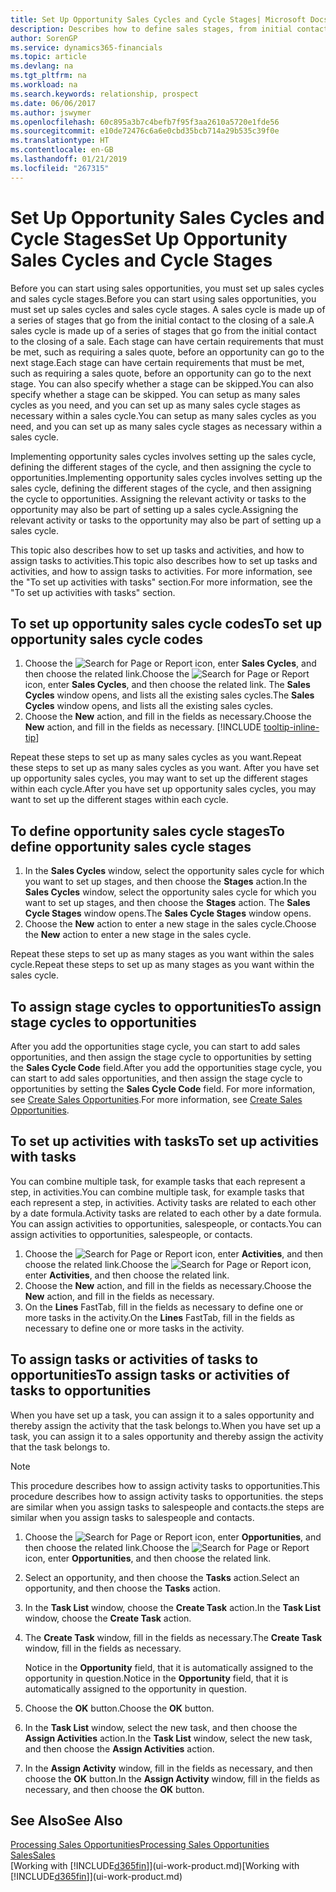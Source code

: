 ```yaml
---
title: Set Up Opportunity Sales Cycles and Cycle Stages| Microsoft Docs
description: Describes how to define sales stages, from initial contact to closing, to create a sales cycle and assign it to opportunities in Business Central.
author: SorenGP
ms.service: dynamics365-financials
ms.topic: article
ms.devlang: na
ms.tgt_pltfrm: na
ms.workload: na
ms.search.keywords: relationship, prospect
ms.date: 06/06/2017
ms.author: jswymer
ms.openlocfilehash: 60c895a3b7c4befb7f95f3aa2610a5720e1fde56
ms.sourcegitcommit: e10de72476c6a6e0cbd35bcb714a29b535c39f0e
ms.translationtype: HT
ms.contentlocale: en-GB
ms.lasthandoff: 01/21/2019
ms.locfileid: "267315"
---
```

# <a name="set-up-opportunity-sales-cycles-and-cycle-stages"></a><span data-ttu-id="9703d-103">Set Up Opportunity Sales Cycles and Cycle Stages</span><span class="sxs-lookup"><span data-stu-id="9703d-103">Set Up Opportunity Sales Cycles and Cycle Stages</span></span>
<span data-ttu-id="9703d-104">Before you can start using sales opportunities, you must set up sales cycles and sales cycle stages.</span><span class="sxs-lookup"><span data-stu-id="9703d-104">Before you can start using sales opportunities, you must set up sales cycles and sales cycle stages.</span></span> <span data-ttu-id="9703d-105">A sales cycle is made up of a series of stages that go from the initial contact to the closing of a sale.</span><span class="sxs-lookup"><span data-stu-id="9703d-105">A sales cycle is made up of a series of stages that go from the initial contact to the closing of a sale.</span></span> <span data-ttu-id="9703d-106">Each stage can have certain requirements that must be met, such as requiring a sales quote, before an opportunity can go to the next stage.</span><span class="sxs-lookup"><span data-stu-id="9703d-106">Each stage can have certain requirements that must be met, such as requiring a sales quote, before an opportunity can go to the next stage.</span></span> <span data-ttu-id="9703d-107">You can also specify whether a stage can be skipped.</span><span class="sxs-lookup"><span data-stu-id="9703d-107">You can also specify whether a stage can be skipped.</span></span> <span data-ttu-id="9703d-108">You can setup as many sales cycles as you need, and you can set up as many sales cycle stages as necessary within a sales cycle.</span><span class="sxs-lookup"><span data-stu-id="9703d-108">You can setup as many sales cycles as you need, and you can set up as many sales cycle stages as necessary within a sales cycle.</span></span>

<span data-ttu-id="9703d-109">Implementing opportunity sales cycles involves setting up the sales cycle, defining the different stages of the cycle, and then assigning the cycle to opportunities.</span><span class="sxs-lookup"><span data-stu-id="9703d-109">Implementing opportunity sales cycles involves setting up the sales cycle, defining the different stages of the cycle, and then assigning the cycle to opportunities.</span></span> <span data-ttu-id="9703d-110">Assigning the relevant activity or tasks to the opportunity may also be part of setting up a sales cycle.</span><span class="sxs-lookup"><span data-stu-id="9703d-110">Assigning the relevant activity or tasks to the opportunity may also be part of setting up a sales cycle.</span></span>

<span data-ttu-id="9703d-111">This topic also describes how to set up tasks and activities, and how to assign tasks to activities.</span><span class="sxs-lookup"><span data-stu-id="9703d-111">This topic also describes how to set up tasks and activities, and how to assign tasks to activities.</span></span> <span data-ttu-id="9703d-112">For more information, see the "To set up activities with tasks" section.</span><span class="sxs-lookup"><span data-stu-id="9703d-112">For more information, see the "To set up activities with tasks" section.</span></span>

## <a name="to-set-up-opportunity-sales-cycle-codes"></a><span data-ttu-id="9703d-113">To set up opportunity sales cycle codes</span><span class="sxs-lookup"><span data-stu-id="9703d-113">To set up opportunity sales cycle codes</span></span>
1. <span data-ttu-id="9703d-114">Choose the ![Search for Page or Report](media/ui-search/search_small.png "Search for Page or Report icon") icon, enter **Sales Cycles**, and then choose the related link.</span><span class="sxs-lookup"><span data-stu-id="9703d-114">Choose the ![Search for Page or Report](media/ui-search/search_small.png "Search for Page or Report icon") icon, enter **Sales Cycles**, and then choose the related link.</span></span> <span data-ttu-id="9703d-115">The **Sales Cycles** window opens, and lists all the existing sales cycles.</span><span class="sxs-lookup"><span data-stu-id="9703d-115">The **Sales Cycles** window opens, and lists all the existing sales cycles.</span></span>
2. <span data-ttu-id="9703d-116">Choose the **New** action, and fill in the fields as necessary.</span><span class="sxs-lookup"><span data-stu-id="9703d-116">Choose the **New** action, and fill in the fields as necessary.</span></span> [!INCLUDE [tooltip-inline-tip](includes/tooltip-inline-tip_md.md)]

<span data-ttu-id="9703d-117">Repeat these steps to set up as many sales cycles as you want.</span><span class="sxs-lookup"><span data-stu-id="9703d-117">Repeat these steps to set up as many sales cycles as you want.</span></span> <span data-ttu-id="9703d-118">After you have set up opportunity sales cycles, you may want to set up the different stages within each cycle.</span><span class="sxs-lookup"><span data-stu-id="9703d-118">After you have set up opportunity sales cycles, you may want to set up the different stages within each cycle.</span></span>

## <a name="to-define-opportunity-sales-cycle-stages"></a><span data-ttu-id="9703d-119">To define opportunity sales cycle stages</span><span class="sxs-lookup"><span data-stu-id="9703d-119">To define opportunity sales cycle stages</span></span>
1. <span data-ttu-id="9703d-120">In the **Sales Cycles** window, select the opportunity sales cycle for which you want to set up stages, and then choose the **Stages** action.</span><span class="sxs-lookup"><span data-stu-id="9703d-120">In the **Sales Cycles** window, select the opportunity sales cycle for which you want to set up stages, and then choose the **Stages** action.</span></span> <span data-ttu-id="9703d-121">The **Sales Cycle Stages** window opens.</span><span class="sxs-lookup"><span data-stu-id="9703d-121">The **Sales Cycle Stages** window opens.</span></span>
2. <span data-ttu-id="9703d-122">Choose the **New** action to enter a new stage in the sales cycle.</span><span class="sxs-lookup"><span data-stu-id="9703d-122">Choose the **New** action to enter a new stage in the sales cycle.</span></span>

<span data-ttu-id="9703d-123">Repeat these steps to set up as many stages as you want within the sales cycle.</span><span class="sxs-lookup"><span data-stu-id="9703d-123">Repeat these steps to set up as many stages as you want within the sales cycle.</span></span>

## <a name="to-assign-stage-cycles-to-opportunities"></a><span data-ttu-id="9703d-124">To assign stage cycles to opportunities</span><span class="sxs-lookup"><span data-stu-id="9703d-124">To assign stage cycles to opportunities</span></span>
<span data-ttu-id="9703d-125">After you add the opportunities stage cycle, you can start to add sales opportunities, and then assign the stage cycle to opportunities by setting the **Sales Cycle Code** field.</span><span class="sxs-lookup"><span data-stu-id="9703d-125">After you add the opportunities stage cycle, you can start to add sales opportunities, and then assign the stage cycle to opportunities by setting the **Sales Cycle Code** field.</span></span> <span data-ttu-id="9703d-126">For more information, see [Create Sales Opportunities](marketing-how-create-opportunities.md).</span><span class="sxs-lookup"><span data-stu-id="9703d-126">For more information, see [Create Sales Opportunities](marketing-how-create-opportunities.md).</span></span>

## <a name="to-set-up-activities-with-tasks"></a><span data-ttu-id="9703d-127">To set up activities with tasks</span><span class="sxs-lookup"><span data-stu-id="9703d-127">To set up activities with tasks</span></span>
<span data-ttu-id="9703d-128">You can combine multiple task, for example tasks that each represent a step, in activities.</span><span class="sxs-lookup"><span data-stu-id="9703d-128">You can combine multiple task, for example tasks that each represent a step, in activities.</span></span> <span data-ttu-id="9703d-129">Activity tasks are related to each other by a date formula.</span><span class="sxs-lookup"><span data-stu-id="9703d-129">Activity tasks are related to each other by a date formula.</span></span> <span data-ttu-id="9703d-130">You can assign activities to opportunities, salespeople, or contacts.</span><span class="sxs-lookup"><span data-stu-id="9703d-130">You can assign activities to opportunities, salespeople, or contacts.</span></span>

1. <span data-ttu-id="9703d-131">Choose the ![Search for Page or Report](media/ui-search/search_small.png "Search for Page or Report icon") icon, enter **Activities**, and then choose the related link.</span><span class="sxs-lookup"><span data-stu-id="9703d-131">Choose the ![Search for Page or Report](media/ui-search/search_small.png "Search for Page or Report icon") icon, enter **Activities**, and then choose the related link.</span></span>
2. <span data-ttu-id="9703d-132">Choose the **New** action, and fill in the fields as necessary.</span><span class="sxs-lookup"><span data-stu-id="9703d-132">Choose the **New** action, and fill in the fields as necessary.</span></span>
3. <span data-ttu-id="9703d-133">On the **Lines** FastTab, fill in the fields as necessary to define one or more tasks in the activity.</span><span class="sxs-lookup"><span data-stu-id="9703d-133">On the **Lines** FastTab, fill in the fields as necessary to define one or more tasks in the activity.</span></span>

## <a name="to-assign-tasks-or-activities-of-tasks-to-opportunities"></a><span data-ttu-id="9703d-134">To assign tasks or activities of tasks to opportunities</span><span class="sxs-lookup"><span data-stu-id="9703d-134">To assign tasks or activities of tasks to opportunities</span></span>
<span data-ttu-id="9703d-135">When you have set up a task, you can assign it to a sales opportunity and thereby assign the activity that the task belongs to.</span><span class="sxs-lookup"><span data-stu-id="9703d-135">When you have set up a task, you can assign it to a sales opportunity and thereby assign the activity that the task belongs to.</span></span>

> [!NOTE]  
>   <span data-ttu-id="9703d-136">This procedure describes how to assign activity tasks to opportunities.</span><span class="sxs-lookup"><span data-stu-id="9703d-136">This procedure describes how to assign activity tasks to opportunities.</span></span> <span data-ttu-id="9703d-137">the steps are similar when you assign tasks to salespeople and contacts.</span><span class="sxs-lookup"><span data-stu-id="9703d-137">the steps are similar when you assign tasks to salespeople and contacts.</span></span>

1. <span data-ttu-id="9703d-138">Choose the ![Search for Page or Report](media/ui-search/search_small.png "Search for Page or Report icon") icon, enter **Opportunities**, and then choose the related link.</span><span class="sxs-lookup"><span data-stu-id="9703d-138">Choose the ![Search for Page or Report](media/ui-search/search_small.png "Search for Page or Report icon") icon, enter **Opportunities**, and then choose the related link.</span></span>
2. <span data-ttu-id="9703d-139">Select an opportunity, and then choose the **Tasks** action.</span><span class="sxs-lookup"><span data-stu-id="9703d-139">Select an opportunity, and then choose the **Tasks** action.</span></span>
3. <span data-ttu-id="9703d-140">In the **Task List** window, choose the **Create Task** action.</span><span class="sxs-lookup"><span data-stu-id="9703d-140">In the **Task List** window, choose the **Create Task** action.</span></span>
4.  <span data-ttu-id="9703d-141">The **Create Task** window, fill in the fields as necessary.</span><span class="sxs-lookup"><span data-stu-id="9703d-141">The **Create Task** window, fill in the fields as necessary.</span></span>

    <span data-ttu-id="9703d-142">Notice in the **Opportunity** field, that it is automatically assigned to the opportunity in question.</span><span class="sxs-lookup"><span data-stu-id="9703d-142">Notice in the **Opportunity** field, that it is automatically assigned to the opportunity in question.</span></span>
5. <span data-ttu-id="9703d-143">Choose the **OK** button.</span><span class="sxs-lookup"><span data-stu-id="9703d-143">Choose the **OK** button.</span></span>
6. <span data-ttu-id="9703d-144">In the **Task List** window, select the new task, and then choose the **Assign Activities** action.</span><span class="sxs-lookup"><span data-stu-id="9703d-144">In the **Task List** window, select the new task, and then choose the **Assign Activities** action.</span></span>
7. <span data-ttu-id="9703d-145">In the **Assign Activity** window, fill in the fields as necessary, and then choose the **OK** button.</span><span class="sxs-lookup"><span data-stu-id="9703d-145">In the **Assign Activity** window, fill in the fields as necessary, and then choose the **OK** button.</span></span>

## <a name="see-also"></a><span data-ttu-id="9703d-146">See Also</span><span class="sxs-lookup"><span data-stu-id="9703d-146">See Also</span></span>
[<span data-ttu-id="9703d-147">Processing Sales Opportunities</span><span class="sxs-lookup"><span data-stu-id="9703d-147">Processing Sales Opportunities</span></span>](marketing-processing-sales-opportunities.md)  
[<span data-ttu-id="9703d-148">Sales</span><span class="sxs-lookup"><span data-stu-id="9703d-148">Sales</span></span>](sales-manage-sales.md)  
<span data-ttu-id="9703d-149">[Working with [!INCLUDE[d365fin](includes/d365fin_md.md)]](ui-work-product.md)</span><span class="sxs-lookup"><span data-stu-id="9703d-149">[Working with [!INCLUDE[d365fin](includes/d365fin_md.md)]](ui-work-product.md)</span></span>
